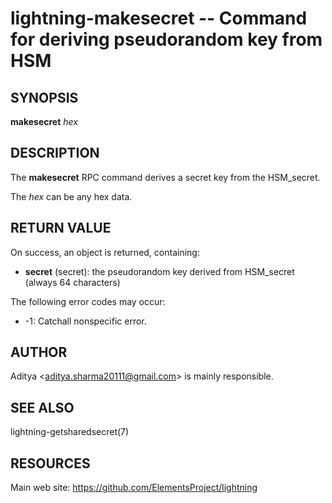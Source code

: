 lightning-makesecret -- Command for deriving pseudorandom key from HSM
=====================================================================

SYNOPSIS
--------

**makesecret** *hex*

DESCRIPTION
-----------

The **makesecret** RPC command derives a secret key from the HSM_secret.

The *hex* can be any hex data.

RETURN VALUE
------------

[comment]: # (GENERATE-FROM-SCHEMA-START)
On success, an object is returned, containing:
- **secret** (secret): the pseudorandom key derived from HSM_secret (always 64 characters)

[comment]: # (GENERATE-FROM-SCHEMA-END)


The following error codes may occur:
- -1: Catchall nonspecific error.

AUTHOR
------

Aditya <<aditya.sharma20111@gmail.com>> is mainly responsible.

SEE ALSO
--------

lightning-getsharedsecret(7)

RESOURCES
---------

Main web site: <https://github.com/ElementsProject/lightning>

[comment]: # ( SHA256STAMP:1bd94ffa8440041efafe93440d9828be6baca199b0f5cb73220e4482582bf01d)
